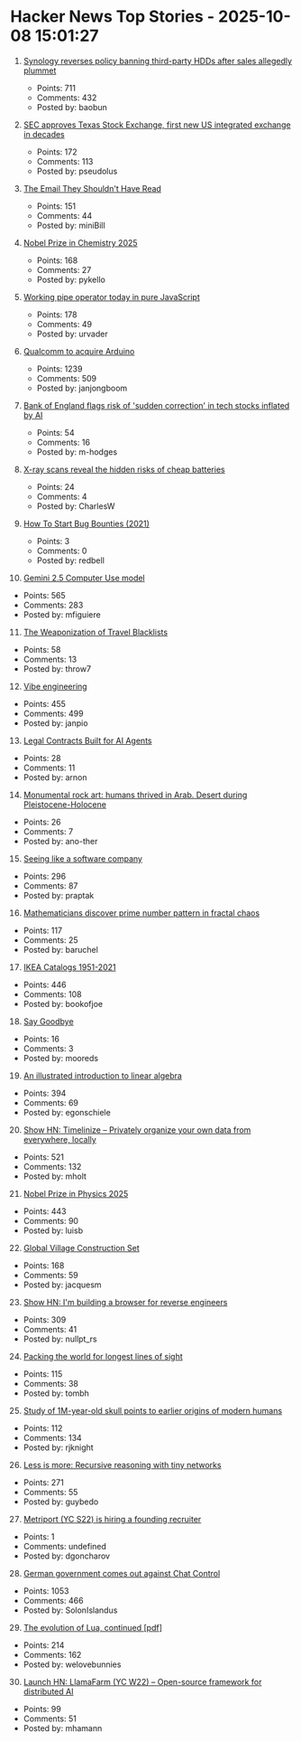# Hacker News Top Stories - 2025-10-08 15:01:27

1. [Synology reverses policy banning third-party HDDs after sales allegedly plummet](https://www.guru3d.com/story/synology-reverses-policy-banning-thirdparty-hdds-after-nas-sales-plummet/)
   - Points: 711
   - Comments: 432
   - Posted by: baobun

2. [SEC approves Texas Stock Exchange, first new US integrated exchange in decades](https://www.cbsnews.com/texas/news/sec-approves-texas-stock-exchange-txse/)
   - Points: 172
   - Comments: 113
   - Posted by: pseudolus

3. [The Email They Shouldn't Have Read](https://it-notes.dragas.net/2025/10/08/the-email-they-shouldnt-have-read/)
   - Points: 151
   - Comments: 44
   - Posted by: miniBill

4. [Nobel Prize in Chemistry 2025](https://www.nobelprize.org/prizes/chemistry/2025/popular-information/)
   - Points: 168
   - Comments: 27
   - Posted by: pykello

5. [Working pipe operator today in pure JavaScript](https://github.com/irony/aspipes)
   - Points: 178
   - Comments: 49
   - Posted by: urvader

6. [Qualcomm to acquire Arduino](https://www.qualcomm.com/news/releases/2025/10/qualcomm-to-acquire-arduino-accelerating-developers--access-to-i)
   - Points: 1239
   - Comments: 509
   - Posted by: janjongboom

7. [Bank of England flags risk of 'sudden correction' in tech stocks inflated by AI](https://www.ft.com/content/fe474cff-564c-41d2-aaf7-313636a83e5b)
   - Points: 54
   - Comments: 16
   - Posted by: m-hodges

8. [X-ray scans reveal the hidden risks of cheap batteries](https://www.theverge.com/news/784966/lumafield-x-ray-ct-scan-lithium-ion-battery-risks-manufacturing-defect)
   - Points: 24
   - Comments: 4
   - Posted by: CharlesW

9. [How To Start Bug Bounties (2021)](https://ozguralp.medium.com/how-to-start-bug-bounties-101-how-to-make-a-million-in-4-years-e15ee62d6f4)
   - Points: 3
   - Comments: 0
   - Posted by: redbell

10. [Gemini 2.5 Computer Use model](https://blog.google/technology/google-deepmind/gemini-computer-use-model/)
   - Points: 565
   - Comments: 283
   - Posted by: mfiguiere

11. [The Weaponization of Travel Blacklists](https://papersplease.org/wp/2025/10/06/the-weaponization-of-travel-blacklists/)
   - Points: 58
   - Comments: 13
   - Posted by: throw7

12. [Vibe engineering](https://simonwillison.net/2025/Oct/7/vibe-engineering/)
   - Points: 455
   - Comments: 499
   - Posted by: janpio

13. [Legal Contracts Built for AI Agents](https://paid.ai/blog/ai-agents/paid-gitlaw-introducing-legal-contracts-built-for-ai-agents)
   - Points: 28
   - Comments: 11
   - Posted by: arnon

14. [Monumental rock art: humans thrived in Arab. Desert during Pleistocene-Holocene](https://www.nature.com/articles/s41467-025-63417-y)
   - Points: 26
   - Comments: 7
   - Posted by: ano-ther

15. [Seeing like a software company](https://www.seangoedecke.com/seeing-like-a-software-company/)
   - Points: 296
   - Comments: 87
   - Posted by: praptak

16. [Mathematicians discover prime number pattern in fractal chaos](https://www.scientificamerican.com/article/mathematicians-discover-prime-number-pattern-in-fractal-chaos/)
   - Points: 117
   - Comments: 25
   - Posted by: baruchel

17. [IKEA Catalogs 1951-2021](https://ikeamuseum.com/en/explore/ikea-catalogue/)
   - Points: 446
   - Comments: 108
   - Posted by: bookofjoe

18. [Say Goodbye](https://www.mooreds.com/wordpress/archives/3717)
   - Points: 16
   - Comments: 3
   - Posted by: mooreds

19. [An illustrated introduction to linear algebra](https://www.ducktyped.org/p/an-illustrated-introduction-to-linear)
   - Points: 394
   - Comments: 69
   - Posted by: egonschiele

20. [Show HN: Timelinize – Privately organize your own data from everywhere, locally](https://timelinize.com)
   - Points: 521
   - Comments: 132
   - Posted by: mholt

21. [Nobel Prize in Physics 2025](https://www.nobelprize.org/prizes/physics/2025/popular-information/)
   - Points: 443
   - Comments: 90
   - Posted by: luisb

22. [Global Village Construction Set](https://www.opensourceecology.org/gvcs/)
   - Points: 168
   - Comments: 59
   - Posted by: jacquesm

23. [Show HN: I'm building a browser for reverse engineers](https://nullpt.rs/reverse-engineering-browser)
   - Points: 309
   - Comments: 41
   - Posted by: nullpt_rs

24. [Packing the world for longest lines of sight](https://tombh.co.uk/packing-world-lines-of-sight)
   - Points: 115
   - Comments: 38
   - Posted by: tombh

25. [Study of 1M-year-old skull points to earlier origins of modern humans](https://www.theguardian.com/science/2025/sep/25/study-of-1m-year-old-skull-points-to-earlier-origins-of-modern-humans)
   - Points: 112
   - Comments: 134
   - Posted by: rjknight

26. [Less is more: Recursive reasoning with tiny networks](https://alexiajm.github.io/2025/09/29/tiny_recursive_models.html)
   - Points: 271
   - Comments: 55
   - Posted by: guybedo

27. [Metriport (YC S22) is hiring a founding recruiter](https://www.ycombinator.com/companies/metriport/jobs/uq6CuhA-founding-recruiter)
   - Points: 1
   - Comments: undefined
   - Posted by: dgoncharov

28. [German government comes out against Chat Control](https://xcancel.com/paddi_hansen/status/1975595307800142205)
   - Points: 1053
   - Comments: 466
   - Posted by: SolonIslandus

29. [The evolution of Lua, continued [pdf]](https://www.lua.org/doc/cola.pdf)
   - Points: 214
   - Comments: 162
   - Posted by: welovebunnies

30. [Launch HN: LlamaFarm (YC W22) – Open-source framework for distributed AI](https://github.com/llama-farm/llamafarm)
   - Points: 99
   - Comments: 51
   - Posted by: mhamann

